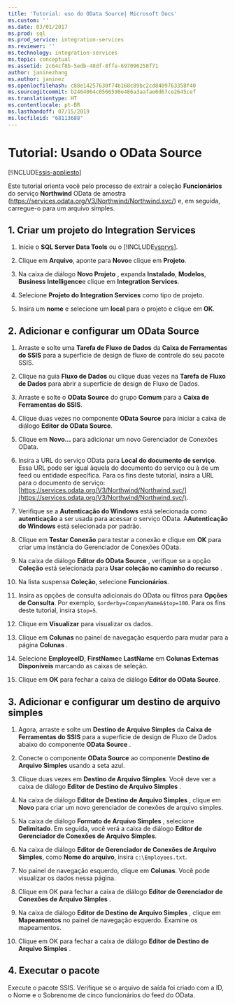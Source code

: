 ```yaml
---
title: 'Tutorial: uso do OData Source| Microsoft Docs'
ms.custom: ''
ms.date: 03/01/2017
ms.prod: sql
ms.prod_service: integration-services
ms.reviewer: ''
ms.technology: integration-services
ms.topic: conceptual
ms.assetid: 2c64cf8b-5edb-48df-8ffe-697096258f71
author: janinezhang
ms.author: janinez
ms.openlocfilehash: c88e14257630f74b168c89bc2cd8409763358f40
ms.sourcegitcommit: b2464064c0566590e486a3aafae6d67ce2645cef
ms.translationtype: HT
ms.contentlocale: pt-BR
ms.lasthandoff: 07/15/2019
ms.locfileid: "68113688"
---
```

# <a name="tutorial-using-the-odata-source"></a>Tutorial: Usando o OData Source

[!INCLUDE[ssis-appliesto](../../includes/ssis-appliesto-ssvrpluslinux-asdb-asdw-xxx.md)]


  Este tutorial orienta você pelo processo de extrair a coleção **Funcionários** do serviço **Northwind** OData de amostra (https://services.odata.org/V3/Northwind/Northwind.svc/) e, em seguida, carregue-o para um arquivo simples.  
  
## <a name="1-create-an-integration-services-project"></a>1. Criar um projeto do Integration Services  
  
1.  Inicie o **SQL Server Data Tools** ou o [!INCLUDE[vsprvs](../../includes/vsprvs-md.md)].  
  
2.  Clique em **Arquivo**, aponte para **Novo**e clique em **Projeto**.  
  
3.  Na caixa de diálogo **Novo Projeto** , expanda **Instalado**, **Modelos**, **Business Intelligence**e clique em **Integration Services**.  
  
4.  Selecione **Projeto do Integration Services** como tipo de projeto.  
  
5.  Insira um **nome** e selecione um **local** para o projeto e clique em **OK**.  
  
## <a name="2-add-and-configure-an-odata-source"></a>2. Adicionar e configurar um OData Source 
  
1.  Arraste e solte uma **Tarefa de Fluxo de Dados** da **Caixa de Ferramentas do SSIS** para a superfície de design de fluxo de controle do seu pacote SSIS.  
  
2.  Clique na guia **Fluxo de Dados** ou clique duas vezes na **Tarefa de Fluxo de Dados** para abrir a superfície de design de Fluxo de Dados.  
  
3.  Arraste e solte o **OData Source** do grupo **Comum** para a **Caixa de Ferramentas do SSIS**.
  
4.  Clique duas vezes no componente **OData Source** para iniciar a caixa de diálogo **Editor do OData Source**.  
  
5.  Clique em **Novo...** para adicionar um novo Gerenciador de Conexões OData.  
  
6.  Insira a URL do serviço OData para **Local do documento de serviço**. Essa URL pode ser igual àquela do documento do serviço ou à de um feed ou entidade específica. Para os fins deste tutorial, insira a URL para o documento de serviço: [https://services.odata.org/V3/Northwind/Northwind.svc/](https://services.odata.org/V3/Northwind/Northwind.svc/).  
  
7.  Verifique se a **Autenticação do Windows** está selecionada como **autenticação** a ser usada para acessar o serviço OData. A**Autenticação do Windows** está selecionada por padrão.  
  
8.  Clique em **Testar Conexão** para testar a conexão e clique em **OK** para criar uma instância do Gerenciador de Conexões OData.  
  
9. Na caixa de diálogo **Editor do OData Source** , verifique se a opção **Coleção** está selecionada para **Usar coleção no caminho do recurso** .  
  
10. Na lista suspensa **Coleção**, selecione **Funcionários**.  
  
11. Insira as opções de consulta adicionais do OData ou filtros para **Opções de Consulta**. Por exemplo, `$orderby=CompanyName&$top=100`. Para os fins deste tutorial, insira `$top=5`.  
  
12. Clique em **Visualizar** para visualizar os dados.  
  
13. Clique em **Colunas** no painel de navegação esquerdo para mudar para a página **Colunas** .  
  
14. Selecione **EmployeeID**, **FirstName**e **LastName** em **Colunas Externas Disponíveis** marcando as caixas de seleção.  
  
15. Clique em **OK** para fechar a caixa de diálogo **Editor do OData Source**.  
  
## <a name="3-add-and-configure-a-flat-file-destination"></a>3. Adicionar e configurar um destino de arquivo simples
  
1.  Agora, arraste e solte um **Destino de Arquivo Simples** da **Caixa de Ferramentas do SSIS** para a superfície de design de Fluxo de Dados abaixo do componente **OData Source** .  
  
2.  Conecte o componente **OData Source** ao componente **Destino de Arquivo Simples** usando a seta azul.  
  
3.  Clique duas vezes em **Destino de Arquivo Simples**. Você deve ver a caixa de diálogo **Editor de Destino de Arquivo Simples** .  
  
4.  Na caixa de diálogo **Editor de Destino de Arquivo Simples** , clique em **Novo** para criar um novo gerenciador de conexões de arquivo simples.  
  
5.  Na caixa de diálogo **Formato de Arquivo Simples** , selecione **Delimitado**. Em seguida, você verá a caixa de diálogo **Editor de Gerenciador de Conexões de Arquivo Simples**.  
  
6.  Na caixa de diálogo **Editor de Gerenciador de Conexões de Arquivo Simples**, como **Nome do arquivo**, insira `c:\Employees.txt`.  
  
7.  No painel de navegação esquerdo, clique em **Colunas**. Você pode visualizar os dados nessa página.  
  
8.  Clique em OK para fechar a caixa de diálogo **Editor de Gerenciador de Conexões de Arquivo Simples** .  
  
9. Na caixa de diálogo **Editor de Destino de Arquivo Simples** , clique em **Mapeamentos** no painel de navegação esquerdo. Examine os mapeamentos.  
  
10. Clique em OK para fechar a caixa de diálogo **Editor de Destino de Arquivo Simples** .  

## <a name="4-run-the-package"></a>4. Executar o pacote
Execute o pacote SSIS. Verifique se o arquivo de saída foi criado com a ID, o Nome e o Sobrenome de cinco funcionários do feed do OData.
  
  
